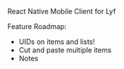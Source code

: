 React Native Mobile Client for Lyf

Feature Roadmap:
- UIDs on items and lists!
- Cut and paste multiple items
- Notes

